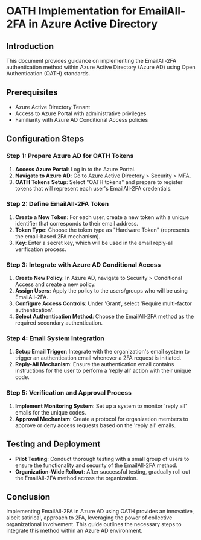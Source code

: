 # OATH Implementation for EmailAll-2FA in Azure Active Directory

## Introduction

This document provides guidance on implementing the EmailAll-2FA authentication method within Azure Active Directory (Azure AD) using Open Authentication (OATH) standards.

## Prerequisites

- Azure Active Directory Tenant
- Access to Azure Portal with administrative privileges
- Familiarity with Azure AD Conditional Access policies

## Configuration Steps

### Step 1: Prepare Azure AD for OATH Tokens

1. **Access Azure Portal**: Log in to the Azure Portal.
2. **Navigate to Azure AD**: Go to Azure Active Directory > Security > MFA.
3. **OATH Tokens Setup**: Select "OATH tokens" and prepare to register tokens that will represent each user's EmailAll-2FA credentials.

### Step 2: Define EmailAll-2FA Token

1. **Create a New Token**: For each user, create a new token with a unique identifier that corresponds to their email address.
2. **Token Type**: Choose the token type as "Hardware Token" (represents the email-based 2FA mechanism).
3. **Key**: Enter a secret key, which will be used in the email reply-all verification process.

### Step 3: Integrate with Azure AD Conditional Access

1. **Create New Policy**: In Azure AD, navigate to Security > Conditional Access and create a new policy.
2. **Assign Users**: Apply the policy to the users/groups who will be using EmailAll-2FA.
3. **Configure Access Controls**: Under 'Grant', select 'Require multi-factor authentication'.
4. **Select Authentication Method**: Choose the EmailAll-2FA method as the required secondary authentication.

### Step 4: Email System Integration

1. **Setup Email Trigger**: Integrate with the organization's email system to trigger an authentication email whenever a 2FA request is initiated.
2. **Reply-All Mechanism**: Ensure the authentication email contains instructions for the user to perform a 'reply all' action with their unique code.

### Step 5: Verification and Approval Process

1. **Implement Monitoring System**: Set up a system to monitor 'reply all' emails for the unique codes.
2. **Approval Mechanism**: Create a protocol for organization members to approve or deny access requests based on the 'reply all' emails.

## Testing and Deployment

- **Pilot Testing**: Conduct thorough testing with a small group of users to ensure the functionality and security of the EmailAll-2FA method.
- **Organization-Wide Rollout**: After successful testing, gradually roll out the EmailAll-2FA method across the organization.

## Conclusion

Implementing EmailAll-2FA in Azure AD using OATH provides an innovative, albeit satirical, approach to 2FA, leveraging the power of collective organizational involvement. This guide outlines the necessary steps to integrate this method within an Azure AD environment.
